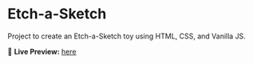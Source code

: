 # Etch-a-Sketch

Project to create an Etch-a-Sketch toy using HTML, CSS, and Vanilla JS.

:link: **Live Preview:** [here](https://enigma9119.github.io/etch-a-sketch)
